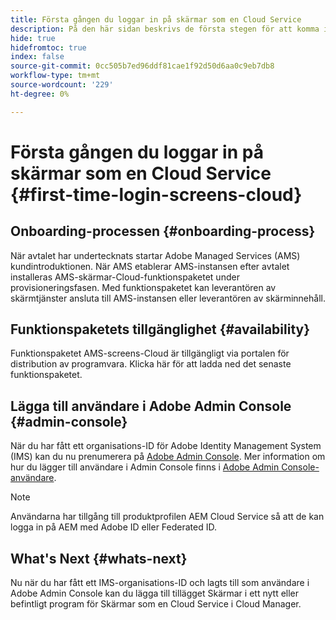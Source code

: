 ```yaml
---
title: Första gången du loggar in på skärmar som en Cloud Service
description: På den här sidan beskrivs de första stegen för att komma igång med skärmar som en Cloud Service.
hide: true
hidefromtoc: true
index: false
source-git-commit: 0cc505b7ed96ddf81cae1f92d50d6aa0c9eb7db8
workflow-type: tm+mt
source-wordcount: '229'
ht-degree: 0%

---
```



# Första gången du loggar in på skärmar som en Cloud Service {#first-time-login-screens-cloud}


## Onboarding-processen {#onboarding-process}

När avtalet har undertecknats startar Adobe Managed Services (AMS) kundintroduktionen. När AMS etablerar AMS-instansen efter avtalet installeras AMS-skärmar-Cloud-funktionspaketet under provisioneringsfasen. Med funktionspaketet kan leverantören av skärmtjänster ansluta till AMS-instansen eller leverantören av skärminnehåll.

## Funktionspaketets tillgänglighet {#availability}

Funktionspaketet AMS-screens-Cloud är tillgängligt via portalen för distribution av programvara.
Klicka här för att ladda ned det senaste funktionspaketet.

## Lägga till användare i Adobe Admin Console {#admin-console}

När du har fått ett organisations-ID för Adobe Identity Management System (IMS) kan du nu prenumerera på [Adobe Admin Console](https://adminconsole.adobe.com/). Mer information om hur du lägger till användare i Admin Console finns i [Adobe Admin Console-användare](https://helpx.adobe.com/enterprise/admin-guide.html/enterprise/using/users.ug.html).

>[!NOTE]
>Användarna har tillgång till produktprofilen AEM Cloud Service så att de kan logga in på AEM med Adobe ID eller Federated ID.

## What&#39;s Next {#whats-next}

Nu när du har fått ett IMS-organisations-ID och lagts till som användare i Adobe Admin Console kan du lägga till tillägget Skärmar i ett nytt eller befintligt program för Skärmar som en Cloud Service i Cloud Manager.